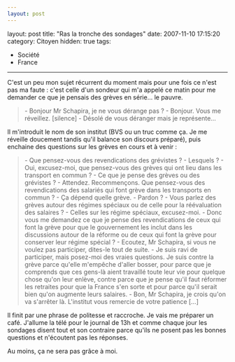 ```yaml
---
layout: post
---
```

layout: post
title: "Ras la tronche des sondages"
date: 2007-11-10 17:15:20
category: Citoyen
hidden: true
tags:
  - Société
  - France
---

C'est un peu mon sujet récurrent du moment mais pour une fois ce n'est pas ma faute&nbsp;: c'est celle d'un sondeur qui m'a appelé ce matin pour me demander ce que je pensais des grèves en série… le pauvre.

<!-- more -->

> \- Bonjour Mr Schapira, je ne vous dérange pas&nbsp;?
> \- Bonjour. Vous me réveillez.
> [silence]
> \- Désolé de vous déranger mais je représente…

Il m'introduit le nom de son institut (BVS ou un truc comme ça. Je me réveille doucement tandis qu'il balance son discours préparé), puis enchaine des questions sur les grèves en cours et à venir&nbsp;:

> \- Que pensez-vous des revendications des grévistes&nbsp;?
> \- Lesquels&nbsp;?
> \- Oui, excusez-moi, que pensez-vous des grèves qui ont lieu dans les transport en commun&nbsp;?
> \- Ce que je pense des grèves ou des grévistes&nbsp;?
> \- Attendez. Recommençons. Que pensez-vous des revendications des salariés qui font grève dans les transports en commun&nbsp;?
> \- Ça dépend quelle grève.
> \- Pardon&nbsp;?
> \- Vous parlez des grèves autour des régimes spéciaux ou de celle pour la réévaluation des salaires&nbsp;?
> \- Celles sur les régime spéciaux, excusez-moi.
> \- Donc vous me demandez ce que je pense des revendications de ceux qui font la grève pour que le gouvernement les inclut dans les discussions autour de la réforme ou de ceux qui font la grève pour conserver leur régime spécial&nbsp;?
> \- Ecoutez, Mr Schapira, si vous ne voulez pas participer, dites-le tout de suite.
> \- Je suis ravi de participer, mais posez-moi des vraies questions. Je suis contre la grève parce qu'elle m'empêche d'aller bosser, pour parce que je comprends que ces gens-là aient travaillé toute leur vie pour quelque chose qu'on leur enlève, contre parce que je pense qu'il faut réformer les retraites pour que la France s'en sorte et pour parce qu'il serait bien qu'on augmente leurs salaires.
> \- Bon, Mr Schapira, je crois qu'on va s'arrêter là. L'institut vous remercie de votre patience […]

Il finit par une phrase de politesse et raccroche. Je vais me préparer un café. J'allume la télé pour le journal de 13h et comme chaque jour les sondages disent tout et son contraire parce qu'ils ne posent pas les bonnes questions et n'écoutent pas les réponses.

Au moins, ça ne sera pas grâce à moi.
